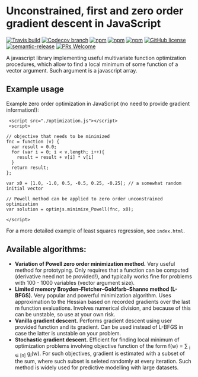 # Unconstrained, first and zero order gradient descent in JavaScript

[![Travis build](https://travis-ci.org/optimization-js/optimization-js.svg?branch=master&style=flat-square)](https://travis-ci.org/optimization-js/optimization-js)
[![Codecov branch](https://img.shields.io/codecov/c/github/optimization-js/optimization-js/master.svg?style=flat-square)](https://codecov.io/gh/optimization-js/optimization-js)
[![npm](https://img.shields.io/npm/v/optimization-js.svg?style=flat-square)](https://www.npmjs.com/package/optimization-js)
[![npm](https://img.shields.io/npm/dw/optimization-js.svg?style=flat-square)](https://www.npmjs.com/package/optimization-js)
[![npm](https://img.shields.io/npm/dt/optimization-js.svg?style=flat-square)](https://www.npmjs.com/package/optimization-js)
[![GitHub license](https://img.shields.io/github/license/optimization-js/optimization-js.svg?style=flat-square)](https://github.com/optimization-js/optimization-js/blob/master/LICENSE)
[![semantic-release](https://img.shields.io/badge/%20%20%F0%9F%93%A6%F0%9F%9A%80-semantic--release-e10079.svg?style=flat-square)](https://github.com/semantic-release/semantic-release)
[![PRs Welcome](https://img.shields.io/badge/PRs-welcome-brightgreen.svg?style=flat-square)](CONTRIBUTING.md#pull-requests)

A javascript library implementing useful multivariate function optimization procedures, which allow to find a local minimum of some function of a vector argument. Such argument is a javascript array. 

## Example usage

Example zero order optimization in JavaScript (no need to provide gradient information!):

```
 <script src="./optimization.js"></script>
 <script>
 
// objective that needs to be minimized
fnc = function (v) {
  var result = 0.0;
  for (var i = 0; i < v.length; i++){
    result = result + v[i] * v[i]
  }
  return result;
};

var x0 = [1.0, -1.0, 0.5, -0.5, 0.25, -0.25]; // a somewhat random initial vector

// Powell method can be applied to zero order unconstrained optimization
var solution = optimjs.minimize_Powell(fnc, x0);

</script>
```

For a more detailed example of least squares regression, see `index.html`. 

## Available algorithms:

* **Variation of Powell zero order minimization method.** Very useful method for prototyping. Only requires that a function can be computed (derivative need not be provided!), and typically works fine for problems with 100 - 1000 variables (vector argument size). 
* **Limited memory Broyden–Fletcher–Goldfarb–Shanno method (L-BFGS).** Very popular and powerful minimization algorithm. Uses approximation to the Hessian based on recorded gradients over the last m function evaluations. Involves numerical division, and because of this can be unstable, so use at your own risk.
* **Vanilla gradient descent.** Performs gradient descent using user provided function and its gradient. Can be used instead of L-BFGS in case the latter is unstable on your problem.
* **Stochastic gradient descent.** Efficient for finding local minimum of optimization problems involving objective function of the form f(w) = ∑ <sub>i ∈ [n]</sub> g<sub>i</sub>(w). For such objectives, gradient is estimated with a subset of the sum, where such subset is seleted randomly at every iteration. Such method is widely used for predictive modelling with large datasets.

